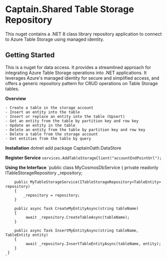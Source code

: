# Captain.Shared Table Storage Repository

This nuget contains a .NET 8 class library repository application to connect to Azure Table Storage using managed identity.

## Getting Started

This is a nuget for data access. It provides a streamlined approach for integrating Azure Table Storage operations into .NET applications. It leverages Azure's managed identity for secure and simplified access, and offers a generic repository pattern for CRUD operations on Table Storage tables.

**Overview**

    - Create a table in the storage account
    - Insert an entity into the table
    - Insert or replace an entity into the table (Upsert)
    - Get an entity from the table by partition key and row key
    - Update an entity in the table
    - Delete an entity from the table by partition key and row key
    - Delete a table from the storage account
    - Get entities from the table by query

**Installation**
dotnet add package CaptainOath.DataStore


**Register Service**
    `services.AddTableStorageClient("accountEndPointUrl");`

**Using the Interface**
    `public class MyCosmosDbService
     {
        private readonly ITableStorageRepository<TableEntity> _repository;

        public MyTableStorageService(ITableStorageRepository<TableEntity> repository)
        {
            _repository = repository;
        }

        public async Task CreateMyEntityAsync(string tableName)
        {
             await _repository.CreateTableAsync(tableName);
        }

        public async Task InsertMyEntityAsync(string tableName, TableEntity entity)
        {
             await _repository.InsertTableEntityAsync(tableName, entity);
        }
     }
    `